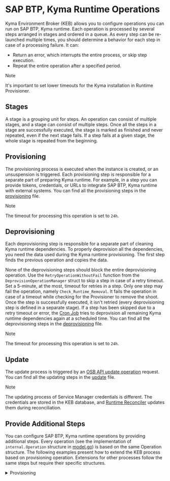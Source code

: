 # SAP BTP, Kyma Runtime Operations

Kyma Environment Broker (KEB) allows you to configure operations you can run on SAP BTP, Kyma runtime. Each operation is processed by several steps arranged in stages and ordered in a queue. As every step can be re-launched multiple times, you should determine a behavior for each step in case of a processing failure. It can:

* Return an error, which interrupts the entire process, or skip step execution.
* Repeat the entire operation after a specified period.

> [!NOTE]
> It's important to set lower timeouts for the Kyma installation in Runtime Provisioner.

## Stages

A stage is a grouping unit for steps. An operation can consist of multiple stages, and a stage can consist of multiple steps. Once all the steps in a stage are successfully executed, the stage is marked as finished and never repeated, even if the next stage fails. If a step fails at a given stage, the whole stage is repeated from the beginning.

## Provisioning

The provisioning process is executed when the instance is created, or an unsuspension is triggered.
Each provisioning step is responsible for a separate part of preparing Kyma runtime. For example, in a step you can provide tokens, credentials, or URLs to integrate SAP BTP, Kyma runtime with external systems.
You can find all the provisioning steps in the [provisioning](../../cmd/broker/provisioning.go) file.

> [!NOTE]
> The timeout for processing this operation is set to `24h`.

## Deprovisioning

Each deprovisioning step is responsible for a separate part of cleaning Kyma runtime dependencies. To properly deprovision all the dependencies, you need the data used during the Kyma runtime provisioning. The first step finds the previous operation and copies the data.

None of the deprovisioning steps should block the entire deprovisioning operation. Use the `RetryOperationWithoutFail` function from the `DeprovisionOperationManager` struct to skip a step in case of a retry timeout. Set a 5-minute, at the most, timeout for retries in a step.
Only one step may fail the operation, namely `Check_Runtime_Removal`. It fails the operation in case of a timeout while checking for the Provisioner to remove the shoot.
Once the step is successfully executed, it isn't retried (every deprovisioning step is defined in a separate stage). If a step has been skipped due to a retry timeout or error, the [Cron Job](../contributor/06-50-deprovision-retrigger-cronjob.md) tries to deprovision all remaining Kyma runtime dependencies again at a scheduled time.
You can find all the deprovisioning steps in the [deprovisioning](../../cmd/broker/deprovisioning.go) file.

> [!NOTE]
> The timeout for processing this operation is set to `24h`.

## Update

The update process is triggered by an [OSB API update operation](https://github.com/openservicebrokerapi/servicebroker/blob/master/spec.md#updating-a-service-instance) request.
You can find all the updating steps in the [update](../../cmd/broker/update.go) file.

> [!NOTE]
> The updating process of Service Manager credentials is different. The credentials are stored in the KEB database, and [Runtime Reconciler](../contributor/07-10-runtime-reconciler.md) updates them during reconciliation.

## Provide Additional Steps

You can configure SAP BTP, Kyma runtime operations by providing additional steps. Every operation (see the implementation of `internal.Operation` structure in [model.go](../../internal/model.go)) is based on the same Operation structure. The following examples present how to extend the KEB process based on provisioning operation. Extensions for other processes follow the same steps but require their specific structures.

<div tabs name="runtime-provisioning-deprovisioning" group="runtime-provisioning-deprovisioning">
  <details>
  <summary label="provisioning">
  Provisioning
  </summary>

1. Create a new file in [this directory](../../internal/process/provisioning).

2. Implement the following interface in your provisioning or deprovisioning step:

    ```go
    type Step interface {
        Name() string
        Run(operation internal.Operation, logger *slog.Logger) (internal.Operation, time.Duration, error)
    }
    ```

   * `Name()` method returns the name of the step that is used in logs.
   * `Run()` method implements the functionality of the step. The method receives operations as an argument to which it can add appropriate overrides or save other used variables. You must always return the modified operation from the method.

    ```go
    operation.InputCreator.AppendOverrides(COMPONENT_NAME, []*gqlschema.ConfigEntryInput{
        {
            Key:   "path.to.key",
            Value: SOME_VALUE,
        },
        {
            Key:    "path.to.secret",
            Value:  SOME_VALUE,
            Secret: ptr.Bool(true),
        },
    })
    ```

    If your functionality requires saving data in the storage, you can do it by adding fields to the generic `internal.Operation`, a specific implementation of that structure, or the InstanceDetails, all of which are defined in [model.go](../../internal/model.go). The difference is that for a specific operation implementation, new fields are only visible for that specific type and InstanceDetails is copied during operation initialization across all operations that concert a given runtime. The example below shows how to extend operation with additional fields:
    
    ```go
    type Operation struct {

        // These fields are serialized to JSON and stored in the storage
        RuntimeVersion RuntimeVersionData `json:"runtime_version"`

        // These fields are not stored in the storage
        InputCreator ProvisionerInputCreator `json:"-"`
    }
    ```

    See the example of the step implementation:

    ```go
    package provisioning

    import (
        "encoding/json"
        "fmt"
        "log/slog"     
        "net/http"
        "time"

        "github.com/kyma-incubator/compass/components/provisioner/pkg/gqlschema"
        "github.com/kyma-incubator/compass/components/kyma-environment-broker/internal"
        "github.com/kyma-incubator/compass/components/kyma-environment-broker/internal/storage"
    )

    type HelloWorldStep struct {
        operationStorage storage.Operations
        client           *http.Client
    }

    type ExternalBodyResponse struct {
        data  string
        token string
    }

    func NewHelloWorldStep(operationStorage storage.Operations, client *http.Client) *HelloWorldStep {
        return &HelloWorldStep{
            operationStorage: operationStorage,
            client:           client,
        }
    }

    func (s *HelloWorldStep) Name() string {
        return "Hello_World"
    }

    // Your step can be repeated in case any other step fails, even if your step has already done its job
    func (s *HelloWorldStep) Run(operation internal.Operation, log *slog.Logger) (internal.Operation, time.Duration, error) {
        log.Info("Start step")

        // Check whether your step should be run or if its job has been done in the previous iteration
        // All non-save operation data are empty (e.g. InputCreator overrides)

        // Add your logic here

        // Add a call to an external service (optional)
        response, err := s.client.Get("http://example.com")
        if err != nil {
            // Error during a call to an external service may be temporary so you should return time.Duration
            // All steps will be repeated in X seconds/minutes
            return operation, 1 * time.Second, nil
        }
        defer response.Body.Close()

        body := ExternalBodyResponse{}
        err = json.NewDecoder(response.Body).Decode(&body)
        if err != nil {
            log.Error(fmt.Sprintf("error: %s", err))
            // Handle a process failure by returning an error or time.Duration
        }

        // If a call or any other action is time-consuming, you can save the result in the operation
        // If you need an extra field in the Operation structure, add it first
        // In the following step, you can check beforehand if a given value already exists in the operation
        operation.HelloWorlds = body.data
        updatedOperation, err := s.operationStorage.UpdateOperation(operation)
        if err != nil {
            log.Error(fmt.Sprintf("error: %s", err))
            // Handle a process failure by returning an error or time.Duration
        }

        // If your step finishes with data which should be added to override used during the Runtime provisioning,
        // add an extra value to operation.InputCreator, then return the updated version of the Application
        updatedOperation.InputCreator.AppendOverrides("component-name", []*gqlschema.ConfigEntryInput{
            {
                Key:   "some.key",
                Value: body.token,
            },
        })

        // Return the updated version of the Application
        return *updatedOperation, 0, nil
    }
    ```

3. Add the step to the [`/cmd/broker/provisioning.go`](../../cmd/broker/provisioning.go) file:

    ```go
    provisioningSteps := []struct {
   		stage   string
   		step     provisioning.Step
   	}{
   		{
   			stage: "create_runtime",
   			step:   provisioning.NewHelloWorldStep(db.Operations(), &http.Client{}),
   		},
    }
    ```

   Once all the steps in the stage have run successfully, the stage is  not retried even if the application is restarted.
  </details>
